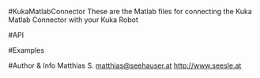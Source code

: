 #KukaMatlabConnector
These are the Matlab files for connecting the Kuka Matlab Connector with your Kuka Robot

#API

#Examples

#Author & Info
Matthias S.
matthias@seehauser.at
http://www.seesle.at